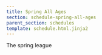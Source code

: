 ```yaml
---
title: Spring All Ages
section: schedule-spring-all-ages
parent_section: schedules
template: schedule.html.jinja2
---
```


The spring league